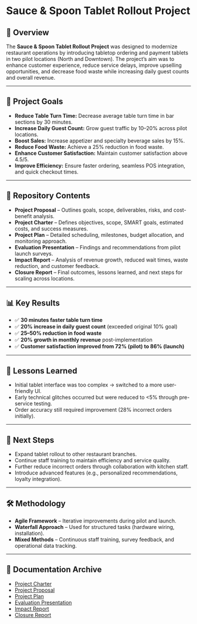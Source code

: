 # Sauce & Spoon Tablet Rollout Project

## 📌 Overview
The **Sauce & Spoon Tablet Rollout Project** was designed to modernize restaurant operations by introducing tabletop ordering and payment tablets in two pilot locations (North and Downtown). The project’s aim was to enhance customer experience, reduce service delays, improve upselling opportunities, and decrease food waste while increasing daily guest counts and overall revenue.

---

## 🎯 Project Goals
- **Reduce Table Turn Time:** Decrease average table turn time in bar sections by 30 minutes.  
- **Increase Daily Guest Count:** Grow guest traffic by 10–20% across pilot locations.  
- **Boost Sales:** Increase appetizer and specialty beverage sales by 15%.  
- **Reduce Food Waste:** Achieve a 25% reduction in food waste.  
- **Enhance Customer Satisfaction:** Maintain customer satisfaction above 4.5/5.  
- **Improve Efficiency:** Ensure faster ordering, seamless POS integration, and quick checkout times.  

---

## 📂 Repository Contents
- **Project Proposal** – Outlines goals, scope, deliverables, risks, and cost-benefit analysis.  
- **Project Charter** – Defines objectives, scope, SMART goals, estimated costs, and success measures.  
- **Project Plan** – Detailed scheduling, milestones, budget allocation, and monitoring approach.  
- **Evaluation Presentation** – Findings and recommendations from pilot launch surveys.  
- **Impact Report** – Analysis of revenue growth, reduced wait times, waste reduction, and customer feedback.  
- **Closure Report** – Final outcomes, lessons learned, and next steps for scaling across locations.  

---

## 📊 Key Results
- ✅ **30 minutes faster table turn time**  
- ✅ **20% increase in daily guest count** (exceeded original 10% goal)  
- ✅ **25–50% reduction in food waste**  
- ✅ **20% growth in monthly revenue** post-implementation  
- ✅ **Customer satisfaction improved from 72% (pilot) to 86% (launch)**  

---

## 📖 Lessons Learned
- Initial tablet interface was too complex → switched to a more user-friendly UI.  
- Early technical glitches occurred but were reduced to <5% through pre-service testing.  
- Order accuracy still required improvement (28% incorrect orders initially).  

---

## 🚀 Next Steps
- Expand tablet rollout to other restaurant branches.  
- Continue staff training to maintain efficiency and service quality.  
- Further reduce incorrect orders through collaboration with kitchen staff.  
- Introduce advanced features (e.g., personalized recommendations, loyalty integration).  

---

## 🛠️ Methodology
- **Agile Framework** – Iterative improvements during pilot and launch.  
- **Waterfall Approach** – Used for structured tasks (hardware wiring, installation).  
- **Mixed Methods** – Continuous staff training, survey feedback, and operational data tracking.  

---


## 📑 Documentation Archive
- [Project Charter](./PROJECT%20CHARTER.docx)  
- [Project Proposal](./PROJECT%20PROPOSAL.docx)  
- [Project Plan](./PROJECT%20PLAN.xlsx)  
- [Evaluation Presentation](./evaluation%20presentation.pptx)  
- [Impact Report](./Impact%20Report.pptx)  
- [Closure Report](./Closure%20report.docx)  
